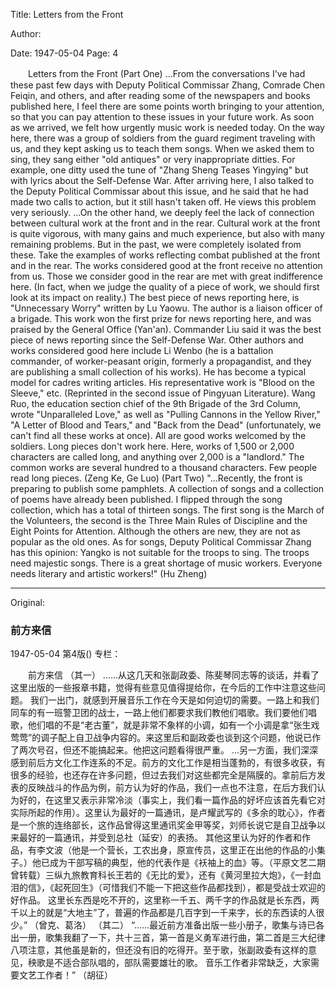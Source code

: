 Title: Letters from the Front

Author:

Date: 1947-05-04
Page: 4

　　Letters from the Front
  (Part One)
    …From the conversations I've had these past few days with Deputy Political Commissar Zhang, Comrade Chen Feiqin, and others, and after reading some of the newspapers and books published here, I feel there are some points worth bringing to your attention, so that you can pay attention to these issues in your future work.
    As soon as we arrived, we felt how urgently music work is needed today. On the way here, there was a group of soldiers from the guard regiment traveling with us, and they kept asking us to teach them songs. When we asked them to sing, they sang either "old antiques" or very inappropriate ditties. For example, one ditty used the tune of "Zhang Sheng Teases Yingying" but with lyrics about the Self-Defense War. After arriving here, I also talked to the Deputy Political Commissar about this issue, and he said that he had made two calls to action, but it still hasn't taken off. He views this problem very seriously.
    …On the other hand, we deeply feel the lack of connection between cultural work at the front and in the rear. Cultural work at the front is quite vigorous, with many gains and much experience, but also with many remaining problems. But in the past, we were completely isolated from these. Take the examples of works reflecting combat published at the front and in the rear. The works considered good at the front receive no attention from us. Those we consider good in the rear are met with great indifference here. (In fact, when we judge the quality of a piece of work, we should first look at its impact on reality.) The best piece of news reporting here, is "Unnecessary Worry" written by Lu Yaowu. The author is a liaison officer of a brigade. This work won the first prize for news reporting here, and was praised by the General Office (Yan'an). Commander Liu said it was the best piece of news reporting since the Self-Defense War.
    Other authors and works considered good here include Li Wenbo (he is a battalion commander, of worker-peasant origin, formerly a propagandist, and they are publishing a small collection of his works). He has become a typical model for cadres writing articles. His representative work is "Blood on the Sleeve," etc. (Reprinted in the second issue of Pingyuan Literature). Wang Ruo, the education section chief of the 9th Brigade of the 3rd Column, wrote "Unparalleled Love," as well as "Pulling Cannons in the Yellow River," "A Letter of Blood and Tears," and "Back from the Dead" (unfortunately, we can't find all these works at once). All are good works welcomed by the soldiers.
    Long pieces don't work here. Here, works of 1,500 or 2,000 characters are called long, and anything over 2,000 is a "landlord." The common works are several hundred to a thousand characters. Few people read long pieces.
              (Zeng Ke, Ge Luo)
  (Part Two)
    "…Recently, the front is preparing to publish some pamphlets. A collection of songs and a collection of poems have already been published. I flipped through the song collection, which has a total of thirteen songs. The first song is the March of the Volunteers, the second is the Three Main Rules of Discipline and the Eight Points for Attention. Although the others are new, they are not as popular as the old ones. As for songs, Deputy Political Commissar Zhang has this opinion: Yangko is not suitable for the troops to sing. The troops need majestic songs.
    There is a great shortage of music workers. Everyone needs literary and artistic workers!"
                  (Hu Zheng)



<hr /> 

Original: 


### 前方来信

1947-05-04
第4版()
专栏：

　　前方来信
  （其一）
    ……从这几天和张副政委、陈斐琴同志等的谈话，并看了这里出版的一些报章书籍，觉得有些意见值得提给你，在今后的工作中注意这些问题。
    我们一出门，就感到开展音乐工作在今天是如何迫切的需要。一路上和我们同车的有一班警卫团的战士，一路上他们都要求我们教他们唱歌。我们要他们唱歌，他们唱的不是“老古董”，就是非常不象样的小调，如有一个小调是拿“张生戏莺莺”的调子配上自卫战争内容的。来这里后和副政委也谈到这个问题，他说已作了两次号召，但还不能搞起来。他把这问题看得很严重。
    …另一方面，我们深深感到前后方文化工作连系的不足。前方的文化工作是相当蓬勃的，有很多收获，有很多的经验，也还存在许多问题，但过去我们对这些都完全是隔膜的。拿前后方发表的反映战斗的作品为例，前方认为好的作品，我们一点也不注意，在后方我们认为好的，在这里又表示非常冷淡（事实上，我们看一篇作品的好坏应该首先看它对实际所起的作用）。这里认为最好的一篇通讯，是卢耀武写的《多余的耽心》，作者是一个旅的连络部长，这作品曾得这里通讯奖金甲等奖，刘师长说它是自卫战争以来最好的一篇通讯，并受到总社（延安）的表扬。
    其他这里认为好的作者和作品，有李文波（他是一个营长，工农出身，原宣传员，这里正在出他的作品的小集子。）他已成为干部写稿的典型，他的代表作是《袄袖上的血》等。（平原文艺二期曾转载）三纵九旅教育科长王若的《无比的爱》，还有《黄河里拉大炮》，《一封血泪的信》，《起死回生》（可惜我们不能一下把这些作品都找到），都是受战士欢迎的好作品。
    这里长东西是吃不开的，这里称一千五、两千字的作品就是长东西，两千以上的就是“大地主”了，普遍的作品都是几百字到一千来字，长的东西读的人很少。”
              （曾克、葛洛）
  （其二）
    “……最近前方准备出版一些小册子，歌集与诗已各出一册，歌集我翻了一下，共十三首，第一首是义勇军进行曲，第二首是三大纪律八项注意，其他虽是新的，但还没有旧的吃得开。至于歌，张副政委有这样的意见，秧歌是不适合部队唱的，部队需要雄壮的歌。
    音乐工作者非常缺乏，大家需要文艺工作者！”
                  （胡征）
